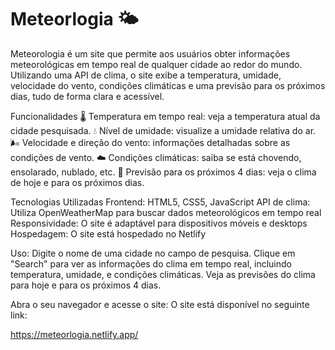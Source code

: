 # Meteorlogia 🌤️
Meteorologia é um site que permite aos usuários obter informações meteorológicas em tempo real de qualquer cidade ao redor do mundo. Utilizando uma API de clima, o site exibe a temperatura, umidade, velocidade do vento, condições climáticas e uma previsão para os próximos dias, tudo de forma clara e acessível.

Funcionalidades
🌡️ Temperatura em tempo real: veja a temperatura atual da cidade pesquisada.
💧 Nível de umidade: visualize a umidade relativa do ar.
🌬️ Velocidade e direção do vento: informações detalhadas sobre as condições de vento.
☁️ Condições climáticas: saiba se está chovendo, ensolarado, nublado, etc.
📅 Previsão para os próximos 4 dias: veja o clima de hoje e para os próximos dias.

Tecnologias Utilizadas
Frontend: HTML5, CSS5, JavaScript
API de clima: Utiliza OpenWeatherMap para buscar dados meteorológicos em tempo real
Responsividade: O site é adaptável para dispositivos móveis e desktops
Hospedagem: O site está hospedado no Netlify

Uso:
Digite o nome de uma cidade no campo de pesquisa.
Clique em "Search" para ver as informações do clima em tempo real, incluindo temperatura, umidade, e condições climáticas.
Veja as previsões do clima para hoje e para os próximos 4 dias.

Abra o seu navegador e acesse o site:
O site está disponível no seguinte link:

https://meteorlogia.netlify.app/
